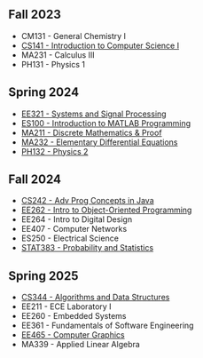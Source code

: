 ## Fall 2023
- CM131 - General Chemistry I
- [CS141 - Introduction to Computer Science I](f23/CS141.md)
- MA231 - Calculus III
- PH131 - Physics 1

## Spring 2024
- [EE321 - Systems and Signal Processing](s24/EE321.md)
- [ES100 - Introduction to MATLAB Programming](s24/ES100.md)
- [MA211 - Discrete Mathematics & Proof](s24/MA211.md)
- [MA232 - Elementary Differential Equations](s24/MA232.md)
- [PH132 - Physics 2](s24/PH132.md)

## Fall 2024
- [CS242 - Adv Prog Concepts in Java](https://github.com/servusdei2018/clack)
- [EE262 - Intro to Object-Oriented Programming](https://github.com/servusdei2018/slinky)
- EE264 - Intro to Digital Design
- EE407 - Computer Networks
- ES250 - Electrical Science
- [STAT383 - Probability and Statistics](https://github.com/servusdei2018/stat383-project)

## Spring 2025
- [CS344 - Algorithms and Data Structures](https://github.com/servusdei2018/cs344)
- EE211 - ECE Laboratory I
- EE260 - Embedded Systems
- EE361 - Fundamentals of Software Engineering
- [EE465 - Computer Graphics](https://github.com/servusdei2018/cs452)
- MA339 - Applied Linear Algebra
